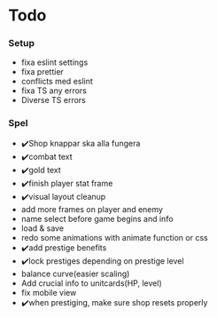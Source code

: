 # Todo

### Setup

- fixa eslint settings
- fixa prettier
- conflicts med eslint
- fixa TS any errors
- Diverse TS errors

### Spel

- ✔️Shop knappar ska alla fungera
- ✔️combat text
- ✔️gold text
- ✔️finish player stat frame
- ✔️visual layout cleanup
- add more frames on player and enemy
- name select before game begins and info
- load & save
- redo some animations with animate function or css
- ✔️add prestige benefits
- ✔️lock prestiges depending on prestige level
- balance curve(easier scaling)
- Add crucial info to unitcards(HP, level)
- fix mobile view
- ✔️when prestiging, make sure shop resets properly
